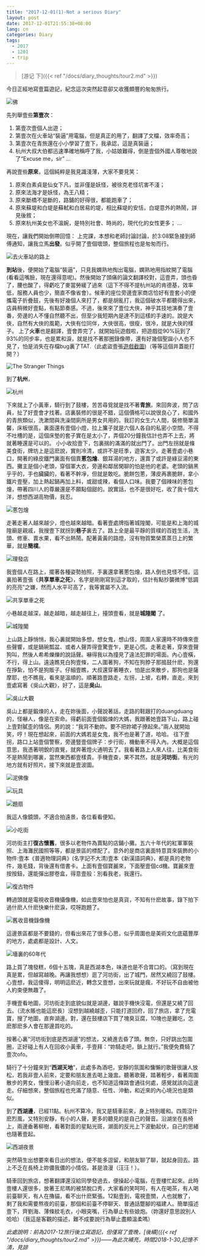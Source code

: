 ```yaml
---
title: "2017-12-01(1)-Not a serious Diary"
layout: post
date: 2017-12-01T21:55:38+08:00
lang: cn
categories: Diary
tags:
  - 2017
  - 1201
  - trip
---
```

> [游记 下]({{< ref "/docs/diary_thoughts/tour2.md" >}})

今日正經地寫壹篇遊記，紀念這次突然起意卻又收獲頗豐的匆匆旅行。

![佛](/tour/budda.JPG)



先列舉壹些**第壹次**：

1. 第壹次壹個人出遊；
2. 第壹次在火車站“裝逼”用電腦，但是真正的用了，翻譯了文檔，效率奇高；
3. 第壹次在青旅還在小小學習了壹下，我承認，這是真裝逼；
4. 杭州大叔大伯都迅速準確地稱呼了我，小姑娘難得，倒是壹個外國人尊敬地說了“Excuse me，sir”
   …

再說壹些**原來**，這個純粹是我見識淺薄，大家不要見笑：

1. 原來白素貞是仙女下凡，並非僅是妖怪，被徐克老怪坑害不淺；
2. 原來法海才是妖怪，為王八精；
3. 原來斷橋不是斷的，路鋪的好得很，都能跑車了；
4. 原來蘇堤和白堤是蘇軾和白居易的堤，相比蘇堤的安恬，白堤意外的熱鬧，詳見後敘；
5. 原來杭州美女也不溫婉，是特別社會、時尚的，現代化的女性更多；
   …

現在，讓我們開始倒帶回憶：
上完課，本想和老師討論討論，於3:08緊急接到師傅通知，讓我立馬**出發**。似乎開了壹個壞頭，整個旅程也是匆匆而行。

![去火車站的路上](/tour/ontheway.JPG)

**到站**後，便開始了電腦“裝逼”，只見我嫻熟地掏出電腦，嫻熟地用指紋開了電腦(看看這嘴臉，現在還得意呢)。然後開始了頭痛的論文翻譯校對，這壹弄，頭也昏了，腰也酸了，得虧吃了麥當勞緩了過來（這下不得不提杭州站的肯德基，效率低，服務人員也少，簡直不像省會）。候車的座位旁邊壹家商店恰好有壹套小的便攜電子折疊鼓，先後有好幾個人來打了，都是胡亂打，我這個破水平都聽得出來，店員稍微好壹點，有點節奏感。不過，後來來了壹位大俠，神乎其技地演奏了壹番，旁邊的人不懂自然聽不出，但至少我短期內是達不到這樣的手速的。說是大俠，自然有大俠的風範，大俠有位同伴，大俠很高，很瘦，很冷，就是大俠的樣子。
上了**火車**也是翻譯，壹會弄完了，就開始玩遊戲啦，把遊戲從90%玩到了93%的同步率，也是累和淚，就是找不著那圈錄像帶，還有好幾個聖誕小人也不見了，怕是消失在存檔bug裏了TAT.（此處盜壹張[遊戲截圖](https://www.taptap.com/app/64637))（等等這個井蓋能打開？）

![The Stranger Things](/tour/game.jpg)

到了**杭州**，

![杭州](/tour/hangzhou.JPG)

下來就上了小黃車，騎行到了鼓樓，苦苦尋覓就是找不著**青旅**，來回奔波，問了店員，扯了好壹會才找著。店裏裝修的很是不錯，這個價格可以說很良心了，和國外的青旅類似，洗漱間與洗澡間廁所是男女共用的。我訂的女生六人間，裝修簡單溫馨，床板很高，裏面還有壹個小燈，拉上簾子就是六個人各自的私密小空間。不得不吐槽的是，這個床墊的套子實在是太小了，弄個20分鐘我估計也弄不上去，將就著睡還是可以的。
小小收拾壹下，包裏揣的滿滿的就出門了。出門左拐就是條美食街，牌坊上是這麽說，實則冷清，或許不是旺季，遊客太少。走著壹處小巷口，開著的綠皮鐵門裏面有個賣**蔥包燴**、銀耳湯的地方，還賣了或許是綠豆湯的東西。攤主是個小老頭，穿個軍大衣，旁邊和鄰居閑聊的怕是他的老婆。老頭的鍋黑乎乎的，手也臟臟的，看著不幹凈，但就是敢吃。脆餅包蔥，薄皮再裹脆餅，拿小鐵片壹壓，加上熱起鍋再加上料，或甜或辣，看個人口味。我要了個辣味的蔥包燴，帶著四川人的尊嚴還是不願點個甜的。說實話，也不是很好吃，收了我十個大洋，想想西湖高物價，我忍。

![蔥包燴](/tour/snack.JPG)

走著走著人越來越少，燈也越來越暗。看著壹處牌指著城隍閣，可能是和上海的城隍廟是親戚，我搜壹下就拐到**巷子**裏去了。路上全是最平靜的質樸的百姓生活，洗頭、修車、賣水果，看不出熱鬧。配著黃黃的路燈，沒有物質繁榮蒸蒸日上的繁華，就是**簡樸**。

![理發店](/tour/barbershop.JPG)

我壹個人在路上，擺著各種姿勢拍照，手裏還拿著蔥包燴，路人倒也見怪不怪。這裏拍著壹張《**共享單車之死**》，名字是剛剛寫到這才取的，估計有點抄襲微博“低調的亮亮”之嫌，然而人水平可高了，我等實屬不入流。

![共享單車之死](/tour/bikes.JPG)

小巷越走越深，越走越暗，越走越往上，擡頭壹看，就是**城隍閣** 了。

![城隍閣](/tour/chenghuangge.JPG)

上山路上靜悄悄，我心裏就開始多想，想女鬼，想山怪，周圍人家還時不時傳來壹些聲響，或是鍋碗瓢盆、或者人聲弄得壹驚壹乍，更是心慌。走著走著，穿來壹聲狗叫，然後人希希爍爍的說話聲。嚇得我以為撞見了違法犯罪的場面。內心壹橫，不行，得上山。遠遠瞧見白狗壹條，二人圍著狗，不知在狗脖子那搗鼓什麽，狗還在掙紮，怕不是狗販子。仔細壹瞧，大叔還穿著睡衣，怕是出來散步，那狗也是薩摩耶，也不瞧我，看來是溫順的。順著路壹路走，左拐，上坡，右轉，直走。來到壹處寫著《吳山大觀》，好了，這是**吳山**。

![吳山大觀](/tour/wushan.JPG)

吳山上都是鍛煉的人，走在妳後面，小聲說著話，走路的鞋跟打的duangduang的，怪嚇人，像是在索命。得虧前面壹個鍛煉的大媽，我跟著她壹路下山，路上碰上壹對膩歪的情侶。男的說：“我背不動妳。要不把妳裙子撩起來。”兩人就開始笑，哼！現在想起來，前面的大媽若是女鬼，我不也是著了道，哈哈。
往下壹拐，路口上站壹個警察，旁邊豎壹個牌子：步行街，機動車不得入內。大概是這個意思，我憑著明銳的直覺，就奔著燈火通明去了。我看著路上人來人往，比美食街不是熱鬧到哪裏，當然東西都壹樣貴。手機壹查，果不其然，就是**河坊街**。有光的地方就有好照片。接下來就是壹波圖。

![泥佛像](/tour/sculpture.JPG)

![玩具](/tour/toys.JPG)

![題扇](/tour/calligraphy.JPG)

我這人像鏡頭，不適合拍遠景，各位看看便知。

![小吃街](/tour/snackstreet.JPG)

河坊街主打**復古懷舊**，很多以老物件為賣點的店鋪小攤。五六十年代的紅軍軍裝照、上海灘民國照等等，都是景區的標配了。意外的是商店裏面特意買來裝飾的小物件:壹本《普適物理詞典》(名字記不大清)壹本《新漢語詞典》，都是真的老物件，幾毛錢，背後還有借書卡。上面有壹個寶麗來，下面壓壹個cd機。寶麗來壹按按鈕，還能彈出膠卷盒，得意壹般：別看我老，我還行。

![復古物件](/tour/old.JPG)

轉過頭就是電視收音機攝像機，如此壹來怕也是真貨，不知有什麽故事，錄下拍下過什麽人什麽快樂什麽淚，哎呀跑題了。

![舊收音機錄像機](/tour/old2.JPG)

這邊景區都是不要錢的，但看出來花了很多心思，似乎周圍也是美術文化底蘊豐厚的地方，處處都是設計、人文。

![墻裏的60年代](/tour/oldbike.JPG)

路上買了塊發糕，6個十五塊，真是西湖本色，味道也是不合胃口的。（寫到現在真是累，但越寫越晚。再讓我想想）逛了河坊街，出了城門，居然又繞回了鼓樓。心壹想，我這傻得，明明這麽近，轉念又壹想，出來玩就是瘋，不好玩不自由被他人約束便無趣了。

手機壹看地圖，河坊街走到底貌似就是湖邊，雖說手機快沒電，但還是又繞了回去。（流水賬也能這麽長）沒想到越繞越歪，只能打道回府，回了旅店，拿了充電寶，搜了地圖，直奔湖邊。對，還在鼓樓店下買了塊臭豆腐，10塊也是難吃，怎麽那麽多人會在那邊買吃的。

按著心裏“河坊街到底是西湖邊”的想法，又繞進去昏了頭。無奈，只好跳出包圍圈，正好碰上有人在回收小黃車，手壹拜：“妳騎走吧，鎖上就行。”我便免費騎了壹次ofo。

騎行了十分鐘來到“**西湖天地**”，此處多為酒吧，安靜的氛圍和慵懶的歌聲很讓人放松，若我非壹人前來，定要和朋友進去喝上幾盅。聽著歌聲，踏著輕步，看著周圍散步的男女，慢慢沿著小道向前走，也不知道這條路會通往何處，感覺就該向這邊走。仔細想來，整個旅程也充滿了隨意、任性、沖動，和近來的內心境況也是類似。

到了**西湖邊**，已經11點。杭州不算冷，我又是騎車前來，身上特別暖和。四周沒什麽烈風，又特別安靜，有小的人聲，更多的聽見的是自己的聲音。沿湖坐在長椅上，兩邊垂著柳樹，看著對面的星點光斑，湖面的反光上下波動起伏，自己的思緒也隨著壹起。

![西湖夜景](/tour/nightbyxihu.JPG)

突然萌生出想要來看日出的想法，便不能多逗留，和朋友聊了聊，就起身回去。路上不乏在長椅上妳儂我儂的小情侶，甚是浪漫（汪汪！）。

騎車回到旅店，想著翻譯還沒給同學發過去，便操起小電腦，在壹樓忙起來。此時壹樓人還很多，放著王尼瑪的被禁脫口秀，大家看的笑呵呵，有人在喝茶，有人喝前臺聊天，有人在擼貓，看不出什麽緊張。12點壹到，電視壹關，人也就散了，剩了我和需要熬夜的前臺，那個和前臺不停聊天、普通話蹩腳的福建人。簡單描述壹下，齊劉海、薄條紋毛衣，小眼突嘴，行為舉止有些娘炮。（妳還好意思說別人哈哈）（我這是客觀的描述，難不成要說行為舉止盡顯溫柔嗎）

*此處說明：前為2017-12旅行後立寫遊記，但僅寫了壹晚，[後續]({{< ref "/docs/diary_thoughts/tour2.md" >}})——為此次補充，時間2018-1-30,記憶不清，見諒*